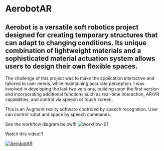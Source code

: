 ﻿# AerobotAR

## Aerobot is a versatile soft robotics project designed for creating temporary structures that can adapt to changing conditions. Its unique combination of lightweight materials and a sophisticated material actuation system allows users to design their own flexible spaces.

The challenge of this project was to make the application interactive and tailored to user needs, while maintaining accurate perception. I was involved in developing the last two versions, building upon the first version and incorporating additional functions such as real-time interaction, AR/VR capabilities, and control via speech or touch screen.

This is an Augment reality software controled by speech recognition. User can control robot and space by speech commands.


See the workflow diagram below!!!
![workflow-01](https://github.com/Nannoi/AerobotAR/assets/126888189/b8f1e32c-532b-4fd7-b9fd-5ca0dd04faa7)

Watch this video!!!

[![AerobotAR](https://img.youtube.com/vi/0ouD1ZHSt_w/0.jpg)](https://youtu.be/0ouD1ZHSt_w)

